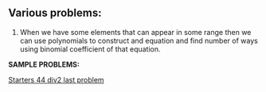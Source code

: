 **Various problems:**
--

1. When we have some elements that can appear in some range then we can use polynomials to construct and equation and find number of ways using binomial coefficient of that equation.

**SAMPLE PROBLEMS:** 

[Starters 44 div2 last problem](https://www.codechef.com/submit/TOOMANYLIS?tab=statement)
